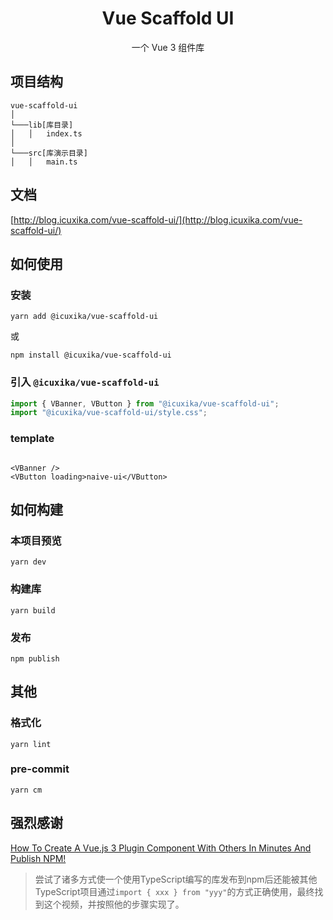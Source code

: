 <h1 align="center">Vue Scaffold UI</h1>
<p align="center">一个 Vue 3 组件库</p>

## 项目结构

```
vue-scaffold-ui
│
└───lib[库目录]
│   │   index.ts
│   
└───src[库演示目录]
│   │   main.ts
```

## 文档

[http://blog.icuxika.com/vue-scaffold-ui/](http://blog.icuxika.com/vue-scaffold-ui/)

## 如何使用

### 安装

```shell
yarn add @icuxika/vue-scaffold-ui
```

或

```shell
npm install @icuxika/vue-scaffold-ui
```

### 引入 `@icuxika/vue-scaffold-ui`

```javascript
import { VBanner, VButton } from "@icuxika/vue-scaffold-ui";
import "@icuxika/vue-scaffold-ui/style.css";
```

### template

```vue

<VBanner />
<VButton loading>naive-ui</VButton>
```

## 如何构建

### 本项目预览

```shell
yarn dev
```

### 构建库

```shell
yarn build
```

### 发布

```shell
npm publish
```

## 其他

### 格式化

```shell
yarn lint
```

### pre-commit

```shell
yarn cm
```

## 强烈感谢

[How To Create A Vue.js 3 Plugin Component With Others In Minutes And Publish NPM!](https://www.youtube.com/watch?v=ui717bVHS4I)
> 尝试了诸多方式使一个使用TypeScript编写的库发布到npm后还能被其他TypeScript项目通过`import { xxx } from "yyy"`的方式正确使用，最终找到这个视频，并按照他的步骤实现了。
